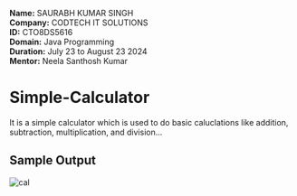 **Name:** SAURABH KUMAR SINGH <br>
**Company:** CODTECH IT SOLUTIONS <br>
**ID:** CTO8DS5616 <br>
**Domain:** Java Programming <br>
**Duration:** July 23 to August 23 2024 <br>
**Mentor:** Neela Santhosh Kumar <br>

# Simple-Calculator
It is a simple calculator which is used to do basic caluclations like addition, subtraction, multiplication, and division...

<h2>Sample Output</h2>



![cal](https://github.com/user-attachments/assets/177f0627-7791-4e0d-ab5c-997d83c7c8ea)
